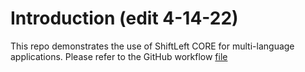 # Introduction (edit 4-14-22)

This repo demonstrates the use of ShiftLeft CORE for multi-language applications. Please refer to the GitHub workflow [file](.github/workflows/core.yml)
